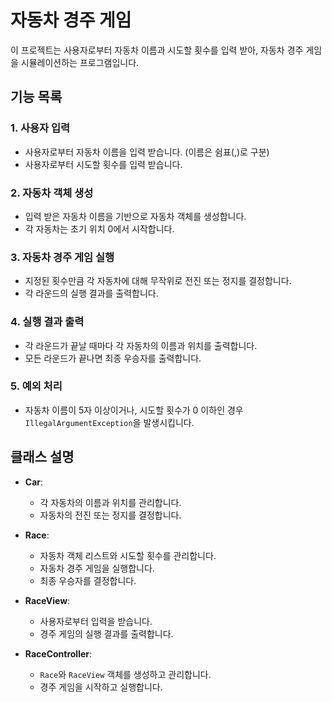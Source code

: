 # 자동차 경주 게임

이 프로젝트는 사용자로부터 자동차 이름과 시도할 횟수를 입력 받아, 자동차 경주 게임을 시뮬레이션하는 프로그램입니다.

## 기능 목록

### 1. 사용자 입력

- 사용자로부터 자동차 이름을 입력 받습니다. (이름은 쉼표(,)로 구분)
- 사용자로부터 시도할 횟수를 입력 받습니다.

### 2. 자동차 객체 생성

- 입력 받은 자동차 이름을 기반으로 자동차 객체를 생성합니다.
- 각 자동차는 초기 위치 0에서 시작합니다.

### 3. 자동차 경주 게임 실행

- 지정된 횟수만큼 각 자동차에 대해 무작위로 전진 또는 정지를 결정합니다.
- 각 라운드의 실행 결과를 출력합니다.

### 4. 실행 결과 출력

- 각 라운드가 끝날 때마다 각 자동차의 이름과 위치를 출력합니다.
- 모든 라운드가 끝나면 최종 우승자를 출력합니다.

### 5. 예외 처리

- 자동차 이름이 5자 이상이거나, 시도할 횟수가 0 이하인 경우 `IllegalArgumentException`을 발생시킵니다.

## 클래스 설명

- **Car**:

  - 각 자동차의 이름과 위치를 관리합니다.
  - 자동차의 전진 또는 정지를 결정합니다.

- **Race**:

  - 자동차 객체 리스트와 시도할 횟수를 관리합니다.
  - 자동차 경주 게임을 실행합니다.
  - 최종 우승자를 결정합니다.

- **RaceView**:

  - 사용자로부터 입력을 받습니다.
  - 경주 게임의 실행 결과를 출력합니다.

- **RaceController**:
  - `Race`와 `RaceView` 객체를 생성하고 관리합니다.
  - 경주 게임을 시작하고 실행합니다.
